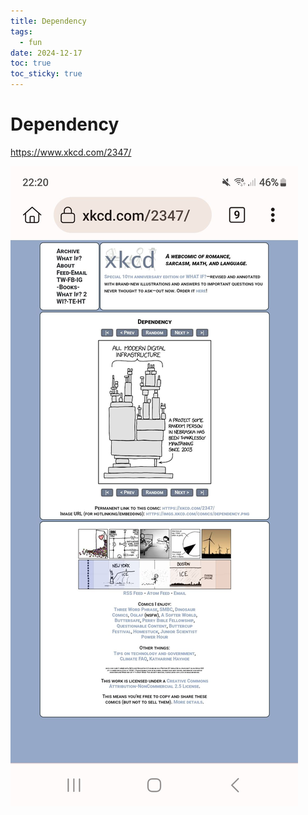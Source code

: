 ```yaml
---
title: Dependency
tags:
  - fun
date: 2024-12-17
toc: true
toc_sticky: true
---
```


# Dependency 

https://www.xkcd.com/2347/

![](../_asset/2024-12-17-markitdown-1734430667871.jpeg)
